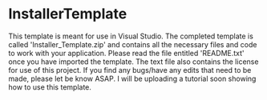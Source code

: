 # InstallerTemplate

This template is meant for use in Visual Studio. The completed template is called 'Installer_Template.zip'
and contains all the necessary files and code to work with your application. Please read the file entitled 
'README.txt' once you have imported the template. The text file also contains the license for use of this
project. If you find any bugs/have any edits that need to be made, please let be know ASAP. I will be uploading a tutorial soon showing how to use this template.

